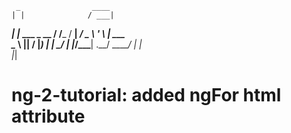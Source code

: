 
     _                ____ 
    | |              / ___|
 ___| |_ ___ _ __   / /___ 
/ __| __/ _ \ '_ \  | ___ \
\__ \ ||  __/ |_) | | \_/ |
|___/\__\___| .__/  \_____/
            | |            
            |_|       

# ng-2-tutorial: added ngFor html attribute
